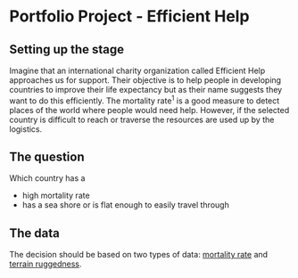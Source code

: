 # Portfolio Project - Efficient Help

## Setting up the stage

Imagine that an international charity organization called Efficient Help approaches us for support. Their objective is to help people in developing countries to improve their life expectancy but as their name suggests they want to do this efficiently. The mortality rate<sup>1</sup> is a good measure to detect places of the world where people would need help. However, if the selected country is difficult to reach or traverse the resources are used up by the logistics. 

## The question

Which country has a 
  * high mortality rate
  * has a sea shore or is flat enough to easily travel through

## The data

The decision should be based on two types of data: [mortality rate](https://public.tableau.com/app/sample-data/IHME_GBD_2010_MORTALITY_AGE_SPECIFIC_BY_COUNTRY_1970_2010.csv) and [terrain ruggedness](https://diegopuga.org/data/rugged/).
